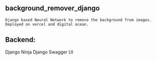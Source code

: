 ## background_remover_django
    Django based Neural Network to remove the background from images. 
    Deployed on vercel and digital ocean.

## Backend:
   Django Ninja
   Django Swagger UI
   